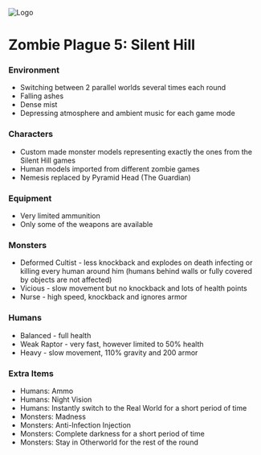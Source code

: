 ![Logo](https://1.bp.blogspot.com/-o0hEXzvB9WY/UI50JnAgtSI/AAAAAAAAALk/C-p1VVofD0c/s1600/dphclub.com_1203530122silent_hill_by_evilken26.jpg)
# Zombie Plague 5: Silent Hill #

### Environment ###
- Switching between 2 parallel worlds several times each round
- Falling ashes
- Dense mist
- Depressing atmosphere and ambient music for each game mode

### Characters ###
- Custom made monster models representing exactly the ones from the Silent Hill games
- Human models imported from different zombie games
- Nemesis replaced by Pyramid Head (The Guardian)

### Equipment ###
- Very limited ammunition
- Only some of the weapons are available

### Monsters ###
- Deformed Cultist - less knockback and explodes on death infecting or killing every human around him (humans behind walls or fully covered by objects are not affected)
- Vicious - slow movement but no knockback and lots of health points
- Nurse - high speed, knockback and ignores armor

### Humans ###
- Balanced - full health
- Weak Raptor - very fast, however limited to 50% health
- Heavy - slow movement, 110% gravity and 200 armor

### Extra Items ###
- Humans: Ammo
- Humans: Night Vision
- Humans: Instantly switch to the Real World for a short period of time
- Monsters: Madness
- Monsters: Anti-Infection Injection
- Monsters: Complete darkness for a short period of time
- Monsters: Stay in Otherworld for the rest of the round
